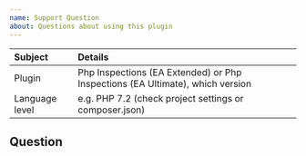 ```yaml
---
name: Support Question
about: Questions about using this plugin
---
```


| Subject        | Details                                                                       |
| :------------- | :---------------------------------------------------------------------------- |
| Plugin         | Php Inspections (EA Extended) or Php Inspections (EA Ultimate), which version |
| Language level | e.g. PHP 7.2 (check project settings or composer.json)                        |

Question
--
